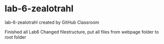 # lab-6-zealotrahl
lab-6-zealotrahl created by GitHub Classroom

Finished all Lab6
Changed filestructure, put all files from webpage folder to root folder
